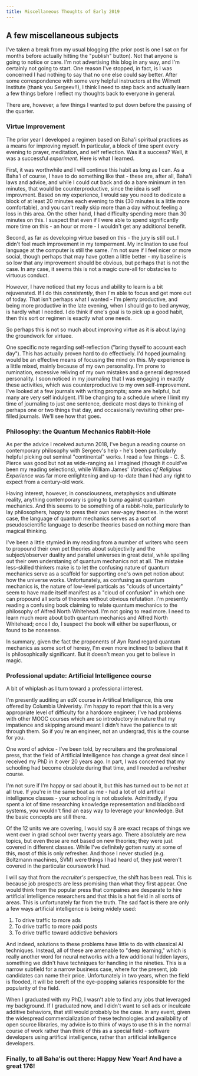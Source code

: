 ```yaml
---
title: Miscellaneous Thoughts of Early 2019
---
```


## A few miscellaneous subjects

I've taken a break from my usual blogging (the prior post is one I sat
on for months before actually hitting the "publish" button).  Not that
anyone is going to notice or care. I'm not advertising this blog in
any way, and I'm certainly not going to start. One reason I've
stopped, in fact, is I was concerned I had nothing to say that no one
else could say better. After some correspondence with some very
helpful instructors at the Wilmett Institute (thank you Sergeev!!), I
think I need to step back and actually learn a few things before I
reflect my thoughts back to everyone in general.

There are, however, a few things I wanted to put down before the
passing of the quarter.

### Virtue Improvement

The prior year I developed a regimen based on Baha'i spiritual
practices as a means for improving myself. In particular, a block of
time spent every evening to prayer, meditation, and self
reflection. Was it a success? Well, it was a successful
_experiment_. Here is what I learned.

First, it was worthwhile and I will continue this habit as long as I
can. As a Baha'i of course, I have to do something like that - these
are, after all, Baha'i laws and advice, and while I could cut back and
do a bare minimum in ten minutes, that would be counterproductive,
since the idea is self improvment. Based on my experience, I would say
you need to dedicate a block of at least 20 minutes each evening to
this (30 minutes is a little more comfortable), and you can't really
skip more than a day without feeling a loss in this area. On the other
hand, I had difficulty spending more than 30 minutes on this. I
suspect that even if I were able to spend significantly more time on
this - an hour or more - I wouldn't get any additional benefit.

Second, as far as developing virtue based on this - the jury is still
out. I didn't feel much improvement in my temperment. My inclination
to use foul language at the computer is still the same. I'm not sure
if I feel nicer or more social, though perhaps that may have gotten a
little better - my baseline is so low that any
improvement should be obvious, but perhaps that is not the case. In
any case, it seems this is not a magic cure-all for obstacles to
virtuous conduct.

However, I have noticed that my focus and ability to learn is a bit
rejuvenated. If I do this _consistently_, then I'm able to focus and
get more out of today. That isn't perhaps what I wanted - I'm plenty
productive, and being more productive in the late evening, when I
should go to bed anyway, is hardly what I needed. I do think if one's
goal is to pick up a good habit, then this sort or regimen is exactly
what one needs.

So perhaps this is not so much about improving virtue as it is about
laying the groundwork for virtuee.

One specific note regarding self-reflection ("bring thyself to account
each day"). This has actually proven hard to do effectively.  I'd
hoped journaling would be an effective means of focusing the mind on
this. My experience is a little mixed, mainly because of my own
personality. I'm prone to rumination, excessive reliving of my own
mistakes and a general depressed personality. I soon noticed in my
journaling that I was engaging in exactly these activities, which was
counterproductive to my own self-improvement. I've looked at a few
journals with writing prompts; some are helpful, but many are very
self indulgent. I'll be changing to a schedule where I limit my time
of journaling to just one sentence, dedicate most days to thinking of
perhaps one or two things that day, and occasionally revisiting other
pre-filled journals. We'll see how that goes.

### Philosophy: the Quantum Mechanics Rabbit-Hole

As per the advice I received autumn 2018, I've begun a reading course
on contemporary philosophy with Sergeev's help - he's been
particularly helpful picking out seminal "continental" works. I read a
few things - C. S. Pierce was good but not as wide-ranging as I
imagined (though it could've been my reading selections), while
William James' *Varieties of Religious Experience* was far more
enlightening and up-to-date than I had any right to expect from a
century-old work.

Having interest, however, in consciousness, metaphysics and ultimate
reality, anything contemporary is going to bump against quantum
mechanics. And this seems to be something of a rabbit-hole,
particularly to lay philosophers, happy to press their own new-agey
theories. In the worst case, the language of quantum mechanics serves
as a sort of pseudoscientific language to describe theories based on
nothing more than magical thinking.

I've been a little stymied in my reading from a number of writers who
seem to propound their own pet theories about subjectivity and the
subject/observer duality and parallel universes in great detal, while
spelling out their own understaning of quantum mechanics not at
all. The mistake less-skilled thinkers make is to let the confusing
nature of quantum mechanics serve as a scaffold for supporting one's
own pet notion about how the universe works. Unfortunately, as
confusing as quantum mechanics is, the nature of low-level particals
as "clouds of uncertainty" seem to have made itself manifest as a
"cloud of confusion" in which one can propound all sorts of theories
without obvious refutation. I'm presently reading a confusing book
claiming to relate quantum mechanics to the philosophy of Alfred North
Whitehead. I'm not going to read more. I need to learn much more about
both quantum mechanics and Alfred North Whitehead; once I do, I
suspect the book will either be superfluous, or found to be nonsense.

In summary, given the fact the proponents of Ayn Rand regard quantum
mechanics as some sort of heresy, I'm even more inclined to believe
that it is philosophically significant. But it doesn't mean you get to
believe in magic.

### Professional update: Artificial Intelligence course

A bit of whiplash as I turn toward a professional interest.

I'm presently auditing an edX course in Artifical Intelligence, this
one offered by Columbia Univeristy. I'm happy to report that this is a
very appropriate level of difficulty for a hardcore engineer; I've had
problems with other MOOC courses which are so introductory in nature
that my impatience and skipping around meant I didn't have the
patience to sit through them. So if you're an engineer, not an
undergrad, this is the course for you.

One word of advice - I've been told, by recruiters and the
professional press, that the field of Artificial Intelligence has
change a great deal since I received my PhD in it over 20 years
ago. In part, I was concerned that my schooling had become obsolete
during that time, and I needed a refresher course.

I'm not sure if I'm happy or sad about it, but this has turned out to
be not at all true. If you're in the same boat as me - had a lot of
old artifical intelligence classes - your schooling is not
obsolete. Admittedly, if you spent a lot of time researching knowledge
representation and blackboard systems, you wouldn't find an easy way
to leverage your knowledge. But the basic concepts are still there.

Of the 12 units we are covering, I would say 8 are exact recaps
of things we went over in grad school over twenty years ago. There
absolutely are new topics, but even those are not based on new
theories; they were just covered in different classes. While I've
definitely gotten rusty at some of this, most of this is only
refresher. And those I never studied (e.g. Boltzmann machines, SVM)
were things I had heard of, they just weren't covered in the
particular coursework I had.

I will say that from the _recruiter's_ perspective, the shift has been
real. This is because job prospects are less promising than what they
first appear. One would think from the popular press that compaines
are desparate to hire artificial intelligence researchers and that
this is a hot field in all sorts of areas. This is unfortunately far
from the truth. The sad fact is there are only a few ways artificial
intelligence is being widely used:

1. To drive traffic to more ads
2. To drive traffic to more paid posts
3. To drive traffic toward addictive behaviors

And indeed, solutions to these problems have little to do with classical AI
techniques. Instead, all of these are amenable to "deep learning,"
which is really another word for neural networks with a few additional
hidden layers, something we didn't have techniques for handling in the
nineties. This is a narrow subfield for a narrow business case, where
for the present, job candidates can name their price. Unfortunately in
two years, when the field is flooded, it will be bereft of the
eye-popping salaries responsible for the popularity of the field.

When I graduated with my PhD, I wasn't able to find any jobs that
leveraged my background. If I graduated now, and I didn't want to sell
ads or inculcate additive behaviors, that still would probably be the
case. In any event, given the widespread commercialization of these
technologies and availability of open source libraries, my advice is
to think of ways to use this in the normal course of work rather than
think of this as a special field - software developers using artifical
intelligence, rather than artificial intelligence developers.

### Finally, to all Baha'is out there: Happy New Year! And have a great 176!
